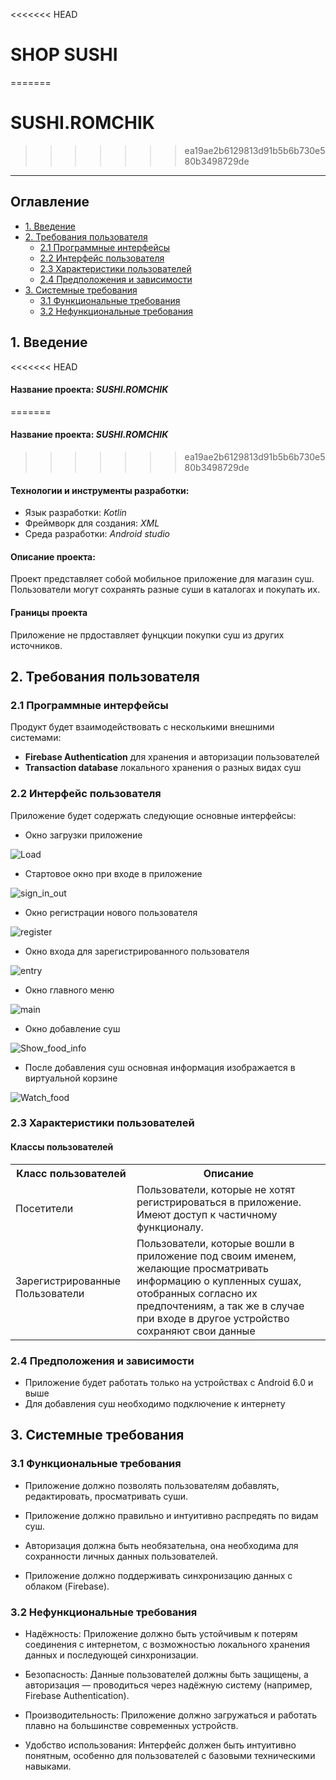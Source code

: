<<<<<<< HEAD
# SHOP SUSHI
=======
# SUSHI.ROMCHIK
>>>>>>> ea19ae2b6129813d91b5b6b730e580b3498729de
---

## <a id="table_of_contents">Оглавление</a>
- [1. Введение](#introduction)
- [2. Требования пользователя](#user_requirements)
    - [2.1 Программные интерфейсы](#software_interfaces)
    - [2.2 Интерфейс пользователя](#user_interfaces)
    - [2.3 Характеристики пользователей](#user_characteristic)
    - [2.4 Предположения и зависимости](#assumotion_and_dependencies)
- [3. Системные требования](#system_requirements)
    - [3.1 Функциональные требования](#functional_req)
    - [3.2 Нефункциональные требования](#nonfunctional_req)
    
## <a id="introduction">1. Введение</a>

<<<<<<< HEAD
#### __Название проекта:__ _SUSHI.ROMCHIK_
=======
#### __Название проекта:__ _SUSHI.ROMCHIK_
>>>>>>> ea19ae2b6129813d91b5b6b730e580b3498729de

#### __Технологии и инструменты разработки:__
- Язык разработки: _Kotlin_
- Фреймворк для создания: _XML_
- Среда разработки: _Android studio_

#### **Описание проекта:**
Проект представляет собой мобильное приложение для магазин суш. Пользователи могут сохранять разные суши  в каталогах и покупать их.

#### **Границы проекта**
Приложение не прдоставляет фунцкции покупки суш из других источников.

## <a id="user_requirements">2. Требования пользователя</a>

### <a id="software_interfaces">2.1 Программные интерфейсы</a>

Продукт будет взаимодействовать с несколькими внешними системами:
- __Firebase Authentication__ для хранения и авторизации пользователей
- __Transaction database__ локального хранения о разных видах суш

### <a id="user_interfaces">2.2 Интерфейс пользователя</a>

Приложение будет содержать следующие основные интерфейсы:

- Окно загрузки приложение

![Load](../docs/Mockups/photo_2024-11-06_17-48-40.jpg)

- Стартовое окно при входе в приложение

![sign_in_out](../docs/Mockups/photo_2024-11-06_17-48-07.jpg)

- Окно регистрации нового пользователя

![register](../docs//Mockups/photo_2024-11-06_17-48-54.jpg)

- Окно входа для зарегистрированного пользователя

![entry](../docs//Mockups/photo_2024-11-06_17-48-58.jpg)

- Окно главного меню

![main](../docs/Mockups/photo_2024-11-06_17-48-51.jpg)

- Окно добавление суш

![Show_food_info](../docs/Mockups/photo_2024-11-06_17-48-48.jpg)

- После добавления суш основная информация изображается в виртуальной корзине

![Watch_food](../docs/Mockups/photo_2024-11-06_17-48-44.jpg)

### <a id="user_characteristic">2.3 Характеристики пользователей</a>

#### Классы пользователей

<table>
    <tr>
        <th>Класс пользователей </th>
        <th>Описание </th>
    </tr>
    <tr>
        <td>Посетители </td>
        <td> Пользователи, которые не хотят регистрироваться в приложение. Имеют доступ к частичному  функционалу. </td>
    </tr>
    <tr>
        <td>Зарегистрированные Пользователи</td>
        <td>Пользователи, которые вошли в приложение под своим именем, желающие просматривать информацию о купленных сушах, отобранных согласно их предпочтениям, а так же в случае при входе в другое устройство сохраняют свои данные</td>
    </tr>
</table>

### <a id="assumotion_and_dependencies">2.4 Предположения и зависимости</a>

- Приложение будет работать только на устройствах с Android 6.0 и выше
- Для добавления суш необходимо подключение к интернету

## <a id="system_requirements">3. Системные требования</a>

### <a id="functional_req">3.1 Функциональные требования</a>

- Приложение должно позволять пользователям добавлять, редактировать, просматривать суши.

- Приложение должно правильно и интуитивно распредять по видам суш.

- Авторизация должна быть необязательна, она необходима для сохранности личных данных пользователей.

- Приложение должно поддерживать синхронизацию данных с облаком (Firebase).

### <a id="nonfunctional_req">3.2 Нефункциональные требования</a>

- Надёжность: Приложение должно быть устойчивым к потерям соединения с интернетом, с возможностью локального хранения данных и последующей синхронизации.

-  Безопасность: Данные пользователей должны быть защищены, а авторизация — проводиться через надёжную систему (например, Firebase Authentication). 

- Производительность: Приложение должно загружаться и работать плавно на большинстве современных устройств.

- Удобство использования: Интерфейс должен быть интуитивно понятным, особенно для пользователей с базовыми техническими навыками.



